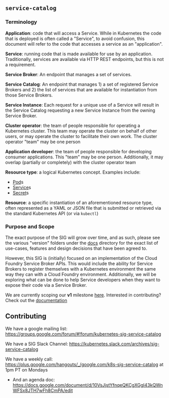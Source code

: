 ## `service-catalog`

### Terminology

**Application**: code that will access a Service. While in Kubernetes the code
that is deployed is often called a "Service", to avoid confusion, this
document will refer to the code that accesses a service as an "application".

**Service**: running code that is made available for use by an application.
Traditionally, services are available via HTTP REST endpoints, but this is not
a requirement.

**Service Broker**: An endpoint that manages a set of services.

**Service Catalog**: An endpoint that manages 1) a set of registered Service
Brokers and 2) the list of services that are available for instantiation from
those Service Brokers.

**Service Instance**: Each request for a unique use of a Service will result in
the Service Catalog requesting a new Service Instance from the owning Service
Broker.

**Cluster operator**: the team of people responsible for operating a Kubernetes
cluster. This team may operate the cluster on behalf of other users, or may
operate the cluster to facilitate their own work. The cluster operator "team"
may be one person

**Application developer**: the team of people responsible for developing consumer
applications. This "team" may be one person. Additionally, it may overlap
(partially or completely) with the cluster operator team

**Resource type**: a logical Kubernetes concept. Examples include:

  - [Pod](http://kubernetes.io/docs/user-guide/pods/)s
  - [Service](http://kubernetes.io/docs/user-guide/services/)s
  - [Secret](http://kubernetes.io/docs/user-guide/secrets/)s

**Resource**: a specific instantiation of an aforementioned resource type,
often represented as a YAML or JSON file that is submitted or retrieved via the
standard Kubernetes API (or via `kubectl`)

### Purpose and Scope

The exact purpose of the SIG will grow over time, and as such, please see
the various "version" folders under the [docs](./docs) directory for the
exact list of use-cases, features and design decisions that have been agreed to.

However, this SIG is (initially) focused on an implementation of the
Cloud Foundry Service Broker APIs. This would include the ability for Service
Brokers to register themselves with a Kubernetes environment the same way
they can with a Cloud Foundry environment. Additionally, we will be exploring
what can be done to help Service developers when they want to expose their
code via a Service Broker.

We are currently scoping our **v1** milestone [here](./docs/v1). Interested
in contributing?  Check out the [documentation](./CONTRIBUTING.md)

## Contributing

We have a google mailing list: https://groups.google.com/forum/#!forum/kubernetes-sig-service-catalog

We have a SIG Slack Channel: https://kubernetes.slack.com/archives/sig-service-catalog

We have a weekly call: https://plus.google.com/hangouts/_/google.com/k8s-sig-service-catalog   at 1pm PT on Mondays
- And an agenda doc: https://docs.google.com/document/d/10VsJjstYfnqeQKCgXGgI43kQWnWFSx8JTH7wFh8CmPA/edit
